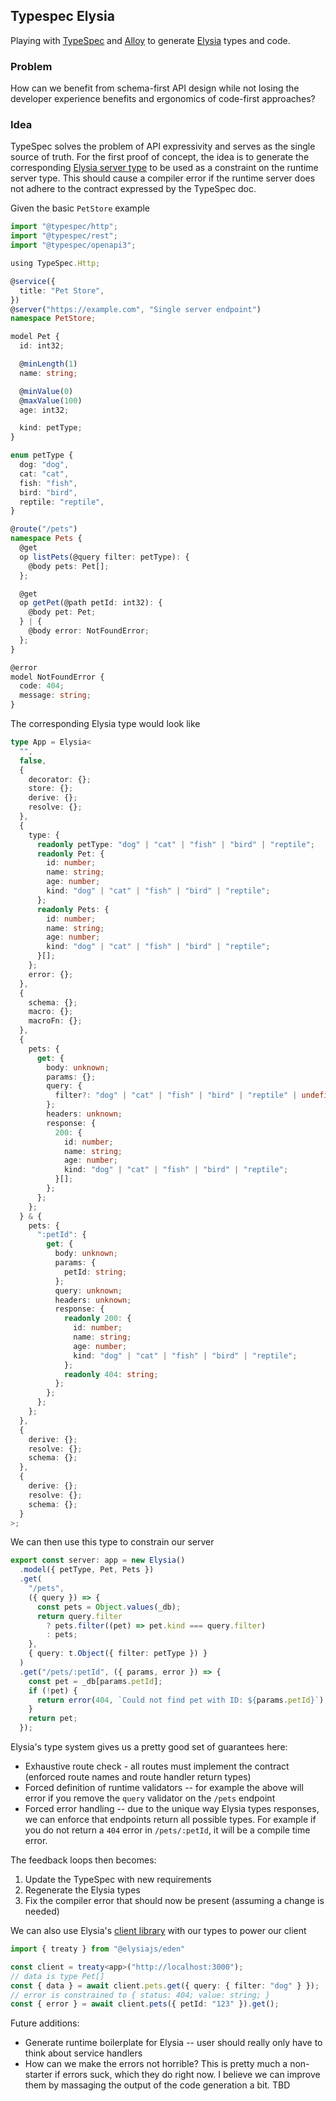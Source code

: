 ## Typespec Elysia

Playing with [TypeSpec](https://typespec.io/) and [Alloy](https://github.com/alloy-framework/alloy) to generate [Elysia](https://elysiajs.com/) types and code.

### Problem

How can we benefit from schema-first API design while not losing the developer experience benefits and ergonomics of code-first approaches?

### Idea

TypeSpec solves the problem of API expressivity and serves as the single source of truth. For the first proof of concept, the idea is to generate the corresponding [Elysia server type](https://github.com/elysiajs/elysia/blob/dc1f0592504f8246193a98db7963240e36b6e675/src/index.ts#L147) to be used as a constraint on the runtime server type. This should cause a compiler 
error if the runtime server does not adhere to the contract expressed by the TypeSpec doc. 

Given the basic `PetStore` example
```typescript
import "@typespec/http";
import "@typespec/rest";
import "@typespec/openapi3";

using TypeSpec.Http;

@service({
  title: "Pet Store",
})
@server("https://example.com", "Single server endpoint")
namespace PetStore;

model Pet {
  id: int32;

  @minLength(1)
  name: string;

  @minValue(0)
  @maxValue(100)
  age: int32;

  kind: petType;
}

enum petType {
  dog: "dog",
  cat: "cat",
  fish: "fish",
  bird: "bird",
  reptile: "reptile",
}

@route("/pets")
namespace Pets {
  @get
  op listPets(@query filter: petType): {
    @body pets: Pet[];
  };

  @get
  op getPet(@path petId: int32): {
    @body pet: Pet;
  } | {
    @body error: NotFoundError;
  };
}

@error
model NotFoundError {
  code: 404;
  message: string;
}
```

The corresponding Elysia type would look like

```typescript
type App = Elysia<
  "",
  false,
  {
    decorator: {};
    store: {};
    derive: {};
    resolve: {};
  },
  {
    type: {
      readonly petType: "dog" | "cat" | "fish" | "bird" | "reptile";
      readonly Pet: {
        id: number;
        name: string;
        age: number;
        kind: "dog" | "cat" | "fish" | "bird" | "reptile";
      };
      readonly Pets: {
        id: number;
        name: string;
        age: number;
        kind: "dog" | "cat" | "fish" | "bird" | "reptile";
      }[];
    };
    error: {};
  },
  {
    schema: {};
    macro: {};
    macroFn: {};
  },
  {
    pets: {
      get: {
        body: unknown;
        params: {};
        query: {
          filter?: "dog" | "cat" | "fish" | "bird" | "reptile" | undefined;
        };
        headers: unknown;
        response: {
          200: {
            id: number;
            name: string;
            age: number;
            kind: "dog" | "cat" | "fish" | "bird" | "reptile";
          }[];
        };
      };
    };
  } & {
    pets: {
      ":petId": {
        get: {
          body: unknown;
          params: {
            petId: string;
          };
          query: unknown;
          headers: unknown;
          response: {
            readonly 200: {
              id: number;
              name: string;
              age: number;
              kind: "dog" | "cat" | "fish" | "bird" | "reptile";
            };
            readonly 404: string;
          };
        };
      };
    };
  },
  {
    derive: {};
    resolve: {};
    schema: {};
  },
  {
    derive: {};
    resolve: {};
    schema: {};
  }
>;
```

We can then use this type to constrain our server

```typescript
export const server: app = new Elysia()
  .model({ petType, Pet, Pets })
  .get(
    "/pets",
    ({ query }) => {
      const pets = Object.values(_db);
      return query.filter
        ? pets.filter((pet) => pet.kind === query.filter)
        : pets;
    },
    { query: t.Object({ filter: petType }) }
  )
  .get("/pets/:petId", ({ params, error }) => {
    const pet = _db[params.petId];
    if (!pet) {
      return error(404, `Could not find pet with ID: ${params.petId}`);
    }
    return pet;
  });
```

Elysia's type system gives us a pretty good set of guarantees here:
* Exhaustive route check - all routes must implement the contract (enforced route names and route handler return types)
* Forced definition of runtime validators -- for example the above will error if you remove the `query` validator on the `/pets` endpoint
* Forced error handling -- due to the unique way Elysia types responses, we can enforce that endpoints return all possible types. For example if you do not return a `404` error in `/pets/:petId`, it will be a compile time error.

The feedback loops then becomes:
1. Update the TypeSpec with new requirements
2. Regenerate the Elysia types
3. Fix the compiler error that should now be present (assuming a change is needed)

We can also use Elysia's [client library](https://elysiajs.com/eden/treaty/overview) with our types to power our client

```typescript
import { treaty } from "@elysiajs/eden"

const client = treaty<app>("http://localhost:3000");
// data is type Pet[]
const { data } = await client.pets.get({ query: { filter: "dog" } });
// error is constrained to { status: 404; value: string; } 
const { error } = await client.pets({ petId: "123" }).get();
```

Future additions:
* Generate runtime boilerplate for Elysia -- user should really only have to think about service handlers
* How can we make the errors not horrible? This is pretty much a non-starter if errors suck, which they do right now. I believe we can improve them by massaging the output of the code generation a bit. TBD


